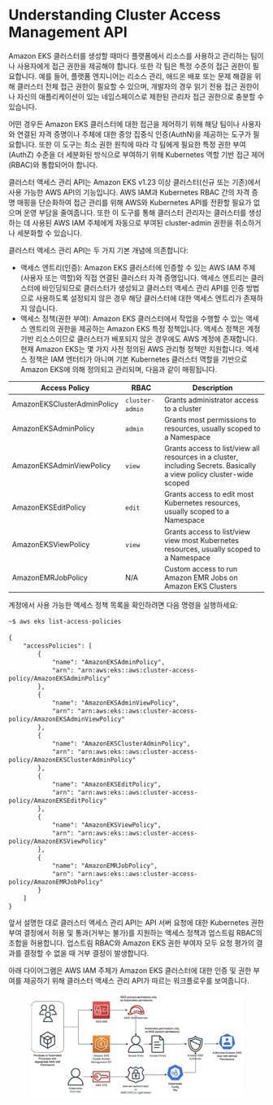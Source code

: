 # Understanding Cluster Access Management API

Amazon EKS 클러스터를 생성할 때마다 플랫폼에서 리소스를 사용하고 관리하는 팀이나 사용자에게 접근 권한을 제공해야 합니다. 또한 각 팀은 특정 수준의 접근 권한이 필요합니다. 예를 들어, 플랫폼 엔지니어는 리소스 관리, 애드온 배포 또는 문제 해결을 위해 클러스터 전체 접근 권한이 필요할 수 있으며, 개발자의 경우 읽기 전용 접근 권한이나 자신의 애플리케이션이 있는 네임스페이스로 제한된 관리자 접근 권한으로 충분할 수 있습니다.

어떤 경우든 Amazon EKS 클러스터에 대한 접근을 제어하기 위해 해당 팀이나 사용자와 연결된 자격 증명이나 주체에 대한 중앙 집중식 인증(AuthN)을 제공하는 도구가 필요합니다. 또한 이 도구는 최소 권한 원칙에 따라 각 팀에게 필요한 특정 권한 부여(AuthZ) 수준을 더 세분화된 방식으로 부여하기 위해 Kubernetes 역할 기반 접근 제어(RBAC)와 통합되어야 합니다.

클러스터 액세스 관리 API는 Amazon EKS v1.23 이상 클러스터(신규 또는 기존)에서 사용 가능한 AWS API의 기능입니다. AWS IAM과 Kubernetes RBAC 간의 자격 증명 매핑을 단순화하여 접근 관리를 위해 AWS와 Kubernetes API를 전환할 필요가 없으며 운영 부담을 줄여줍니다. 또한 이 도구를 통해 클러스터 관리자는 클러스터를 생성하는 데 사용된 AWS IAM 주체에게 자동으로 부여된 cluster-admin 권한을 취소하거나 세분화할 수 있습니다.

클러스터 액세스 관리 API는 두 가지 기본 개념에 의존합니다:

* 액세스 엔트리(인증): Amazon EKS 클러스터에 인증할 수 있는 AWS IAM 주체(사용자 또는 역할)와 직접 연결된 클러스터 자격 증명입니다. 액세스 엔트리는 클러스터에 바인딩되므로 클러스터가 생성되고 클러스터 액세스 관리 API를 인증 방법으로 사용하도록 설정되지 않은 경우 해당 클러스터에 대한 액세스 엔트리가 존재하지 않습니다.
* 액세스 정책(권한 부여): Amazon EKS 클러스터에서 작업을 수행할 수 있는 액세스 엔트리의 권한을 제공하는 Amazon EKS 특정 정책입니다. 액세스 정책은 계정 기반 리소스이므로 클러스터가 배포되지 않은 경우에도 AWS 계정에 존재합니다. 현재 Amazon EKS는 몇 가지 사전 정의된 AWS 관리형 정책만 지원합니다. 액세스 정책은 IAM 엔터티가 아니며 기본 Kubernetes 클러스터 역할을 기반으로 Amazon EKS에 의해 정의되고 관리되며, 다음과 같이 매핑됩니다.

| Access Policy               | RBAC            | Description                                                                                                           |
| --------------------------- | --------------- | --------------------------------------------------------------------------------------------------------------------- |
| AmazonEKSClusterAdminPolicy | `cluster-admin` | Grants administrator access to a cluster                                                                              |
| AmazonEKSAdminPolicy        | `admin`         | Grants most permissions to resources, usually scoped to a Namespace                                                   |
| AmazonEKSAdminViewPolicy    | `view`          | Grants access to list/view all resources in a cluster, including Secrets. Basically a view policy cluster-wide scoped |
| AmazonEKSEditPolicy         | `edit`          | Grants access to edit most Kubernetes resources, usually scoped to a Namespace                                        |
| AmazonEKSViewPolicy         | `view`          | Grants access to list/view view most Kubernetes resources, usually scoped to a Namespace                              |
| AmazonEMRJobPolicy          | N/A             | Custom access to run Amazon EMR Jobs on Amazon EKS Clusters                                                           |

계정에서 사용 가능한 액세스 정책 목록을 확인하려면 다음 명령을 실행하세요:

```
~$ aws eks list-access-policies
 
{
    "accessPolicies": [
        {
            "name": "AmazonEKSAdminPolicy",
            "arn": "arn:aws:eks::aws:cluster-access-policy/AmazonEKSAdminPolicy"
        },
        {
            "name": "AmazonEKSAdminViewPolicy",
            "arn": "arn:aws:eks::aws:cluster-access-policy/AmazonEKSAdminViewPolicy"
        },
        {
            "name": "AmazonEKSClusterAdminPolicy",
            "arn": "arn:aws:eks::aws:cluster-access-policy/AmazonEKSClusterAdminPolicy"
        },
        {
            "name": "AmazonEKSEditPolicy",
            "arn": "arn:aws:eks::aws:cluster-access-policy/AmazonEKSEditPolicy"
        },
        {
            "name": "AmazonEKSViewPolicy",
            "arn": "arn:aws:eks::aws:cluster-access-policy/AmazonEKSViewPolicy"
        },
        {
            "name": "AmazonEMRJobPolicy",
            "arn": "arn:aws:eks::aws:cluster-access-policy/AmazonEMRJobPolicy"
        }
    ]
}
```

앞서 설명한 대로 클러스터 액세스 관리 API는 API 서버 요청에 대한 Kubernetes 권한 부여 결정에서 허용 및 통과(거부는 불가)를 지원하는 액세스 정책과 업스트림 RBAC의 조합을 허용합니다. 업스트림 RBAC와 Amazon EKS 권한 부여자 모두 요청 평가의 결과를 결정할 수 없을 때 거부 결정이 발생합니다.

아래 다이어그램은 AWS IAM 주체가 Amazon EKS 클러스터에 대한 인증 및 권한 부여를 제공하기 위해 클러스터 액세스 관리 API가 따르는 워크플로우를 보여줍니다.

<figure><img src="../../.gitbook/assets/image (2) (1) (1) (1) (1).png" alt=""><figcaption></figcaption></figure>
